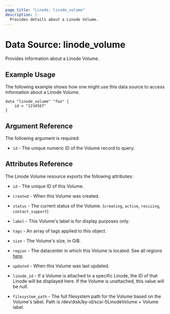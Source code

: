 ```yaml
---
page_title: "Linode: linode_volume"
description: |-
  Provides details about a Linode Volume.
---
```


# Data Source: linode_volume

Provides information about a Linode Volume.

## Example Usage

The following example shows how one might use this data source to access information about a Linode Volume.

```hcl
data "linode_volume" "foo" {
    id = "1234567"
}
```

## Argument Reference

The following argument is required:

- `id` - The unique numeric ID of the Volume record to query.

## Attributes Reference

The Linode Volume resource exports the following attributes:

- `id` - The unique ID of this Volume.

- `created` - When this Volume was created.

- `status` - The current status of the Volume. (`creating`, `active`, `resizing`, `contact_support`)

- `label` - This Volume's label is for display purposes only.

- `tags` - An array of tags applied to this object.

- `size` - The Volume's size, in GiB.

- `region` - The datacenter in which this Volume is located. See all regions [here](https://api.linode.com/v4/regions).

- `updated` - When this Volume was last updated.

- `linode_id` - If a Volume is attached to a specific Linode, the ID of that Linode will be displayed here. If the Volume is unattached, this value will be null.

- `filesystem_path` - The full filesystem path for the Volume based on the Volume's label. Path is /dev/disk/by-id/scsi-0LinodeVolume + Volume label.
